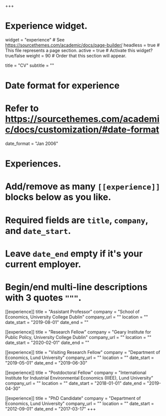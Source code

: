 +++
# Experience widget.
widget = "experience"  # See https://sourcethemes.com/academic/docs/page-builder/
headless = true  # This file represents a page section.
active = true  # Activate this widget? true/false
weight = 90  # Order that this section will appear.

title = "CV"
subtitle = ""

# Date format for experience
#   Refer to https://sourcethemes.com/academic/docs/customization/#date-format
date_format = "Jan 2006"

# Experiences.
#   Add/remove as many `[[experience]]` blocks below as you like.
#   Required fields are `title`, `company`, and `date_start`.
#   Leave `date_end` empty if it's your current employer.
#   Begin/end multi-line descriptions with 3 quotes `"""`.
[[experience]]
  title = "Assistant Professor"
  company = "School of Economics, University College Dublin"
  company_url = ""
  location = ""
  date_start = "2019-08-01"
  date_end = ""
  
  [[experience]]
  title = "Research Fellow"
  company = "Geary Institute for Public Policy, University College Dublin"
  company_url = ""
  location = ""
  date_start = "2020-02-01"
  date_end = ""

[[experience]]
  title = "Visiting Research Fellow"
  company = "Department of Economics, Lund University"
  company_url = ""
  location = ""
  date_start = "2019-05-01"
  date_end = "2019-06-30"

[[experience]]
  title = "Postdoctoral Fellow"
  company = "International Institute for Industrial Environmental Economics (IIIEE), Lund University"
  company_url = ""
  location = ""
  date_start = "2018-01-01"
  date_end = "2019-04-30"
  
  [[experience]]
  title = "PhD Candidate"
  company = "Department of Economics, Lund University"
  company_url = ""
  location = ""
  date_start = "2012-09-01"
  date_end = "2017-03-17"
+++
